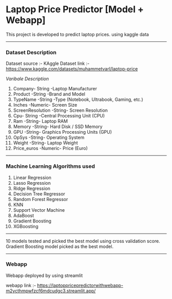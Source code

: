 # Laptop Price Predictor [Model + Webapp]

This project is developed to predict laptop prices. using kaggle data

---

### Dataset Description

Dataset source :- KAggle
Dataset link :- https://www.kaggle.com/datasets/muhammetvarl/laptop-price

*Varibale Description*

1. Company- String -Laptop Manufacturer
2. Product -String -Brand and Model
3. TypeName -String -Type (Notebook, Ultrabook, Gaming, etc.)
4. Inches -Numeric- Screen Size
5. ScreenResolution -String- Screen Resolution
6. Cpu- String -Central Processing Unit (CPU)
7. Ram -String- Laptop RAM
8. Memory -String- Hard Disk / SSD Memory
9. GPU -String- Graphics Processing Units (GPU)
10. OpSys -String- Operating System
11. Weight -String- Laptop Weight
12. Price_euros -Numeric- Price (Euro)

--- 
### Machine Learning Algorithms used 

1. Linear Regression
2. Lasso Regression
3. Ridge Regression
4. Decision Tree Regressor
5. Random Forest Regressor
6. KNN
7. Support Vector Machine
8. AdaBoost
9. Gradient Boosting
10. XGBoosting

---

10 models tested and picked the best model using cross validation score.
Gradient Boosting model picked as the best model.

---
### Webapp
Webapp deployed by using streamlit

webapp link :- https://laptoppricepredictorwithwebapp-m2ycthmpwfzcf6mdcudgc3.streamlit.app/


